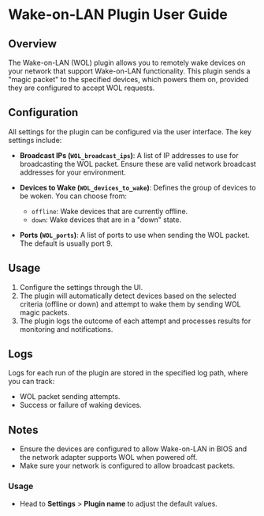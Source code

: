 # Wake-on-LAN Plugin User Guide

## Overview
The Wake-on-LAN (WOL) plugin allows you to remotely wake devices on your network that support Wake-on-LAN functionality. This plugin sends a "magic packet" to the specified devices, which powers them on, provided they are configured to accept WOL requests.

## Configuration
All settings for the plugin can be configured via the user interface. The key settings include:

- **Broadcast IPs (`WOL_broadcast_ips`)**: 
  A list of IP addresses to use for broadcasting the WOL packet. Ensure these are valid network broadcast addresses for your environment.
  
- **Devices to Wake (`WOL_devices_to_wake`)**: 
  Defines the group of devices to be woken. You can choose from:
  - `offline`: Wake devices that are currently offline.
  - `down`: Wake devices that are in a "down" state.

- **Ports (`WOL_ports`)**: 
  A list of ports to use when sending the WOL packet. The default is usually port 9.

## Usage
1. Configure the settings through the UI.
2. The plugin will automatically detect devices based on the selected criteria (offline or down) and attempt to wake them by sending WOL magic packets.
3. The plugin logs the outcome of each attempt and processes results for monitoring and notifications.

## Logs
Logs for each run of the plugin are stored in the specified log path, where you can track:
- WOL packet sending attempts.
- Success or failure of waking devices.

## Notes
- Ensure the devices are configured to allow Wake-on-LAN in BIOS and the network adapter supports WOL when powered off.
- Make sure your network is configured to allow broadcast packets.

### Usage

- Head to **Settings** > **Plugin name** to adjust the default values.

